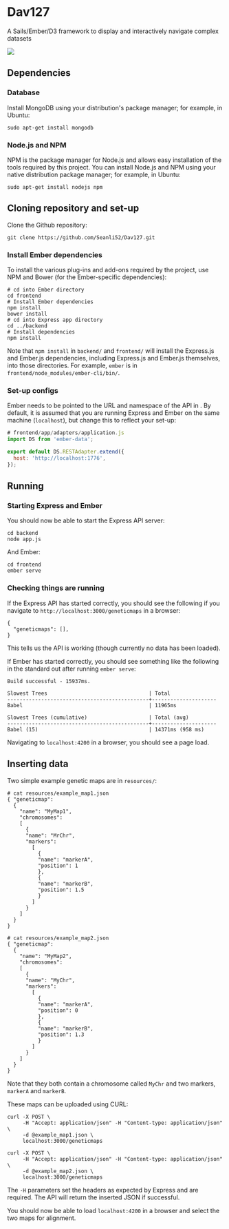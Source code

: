 # Dav127
A Sails/Ember/D3 framework to display and interactively navigate complex datasets

<img
src="https://cloud.githubusercontent.com/assets/20571319/19416034/f1ee92b8-93d0-11e6-94a8-c18018ba40dc.png" align="center">

## Dependencies

### Database

Install MongoDB using your distribution's package manager; for example, in Ubuntu:
```
sudo apt-get install mongodb
```

### Node.js and NPM

NPM is the package manager for Node.js and allows easy installation of the tools required by this
project. You can install Node.js and NPM using your native distribution package manager; for example, in
Ubuntu:

```
sudo apt-get install nodejs npm
```

## Cloning repository and set-up

Clone the Github repository:

```
git clone https://github.com/Seanli52/Dav127.git
```

### Install Ember dependencies

To install the various plug-ins and add-ons required by the project, use NPM and Bower (for the
Ember-specific dependencies):

```
# cd into Ember directory
cd frontend
# Install Ember dependencies
npm install
bower install
# cd into Express app directory
cd ../backend
# Install dependencies
npm install
```

Note that `npm install` in `backend/` and `frontend/` will install the Express.js and
Ember.js dependencies, including Express.js and Ember.js themselves, into those directories. For
example, `ember` is in `frontend/node_modules/ember-cli/bin/`.

### Set-up configs

Ember needs to be pointed to the URL and namespace of the API in . By default, it is assumed that you
are running Express and Ember on the same machine (`localhost`), but change this to reflect your
set-up:

```javascript
# frontend/app/adapters/application.js
import DS from 'ember-data';

export default DS.RESTAdapter.extend({
  host: 'http://localhost:1776',
});
```
## Running

### Starting Express and Ember

You should now be able to start the Express API server:

```
cd backend
node app.js
```

And Ember:

```
cd frontend
ember serve
```

### Checking things are running

If the Express API has started correctly, you should see the following if you navigate to `http://localhost:3000/geneticmaps` in a browser:

```
{
  "geneticmaps": [],
}
```
This tells us the API is working (though currently no data has been loaded).

If Ember has started correctly, you should see something like the following in the standard out after running `ember serve`:

```
Build successful - 15937ms.

Slowest Trees                                 | Total
----------------------------------------------+---------------------
Babel                                         | 11965ms

Slowest Trees (cumulative)                    | Total (avg)
----------------------------------------------+---------------------
Babel (15)                                    | 14371ms (958 ms)
```
Navigating to `localhost:4200` in a browser, you should see a page load.

## Inserting data

Two simple example genetic maps are in `resources/`:

```
# cat resources/example_map1.json
{ "geneticmap":
  {
    "name": "MyMap1",
    "chromosomes":
    [
      {
      "name": "MrChr",
      "markers":
        [
          {
          "name": "markerA",
          "position": 1
          },
          {
          "name": "markerB",
          "position": 1.5
          }
        ]
      }
    ]
  }
}

# cat resources/example_map2.json
{ "geneticmap":
  {
    "name": "MyMap2",
    "chromosomes":
    [
      {
      "name": "MyChr",
      "markers":
        [
          {
          "name": "markerA",
          "position": 0
          },
          {
          "name": "markerB",
          "position": 1.3
          }
        ]
      }
    ]
  }
}
```
Note that they both contain a chromosome called `MyChr` and two markers, `markerA` and `markerB`.

These maps can be uploaded using CURL:

```
curl -X POST \
     -H "Accept: application/json" -H "Content-type: application/json" \
     -d @example_map1.json \
     localhost:3000/geneticmaps

curl -X POST \
     -H "Accept: application/json" -H "Content-type: application/json" \
     -d @example_map2.json \
     localhost:3000/geneticmaps
```
The `-H` parameters set the headers as expected by Express and are required. The API will return the
inserted JSON if successful.

You should now be able to load `localhost:4200` in a browser and select the two maps for alignment.
